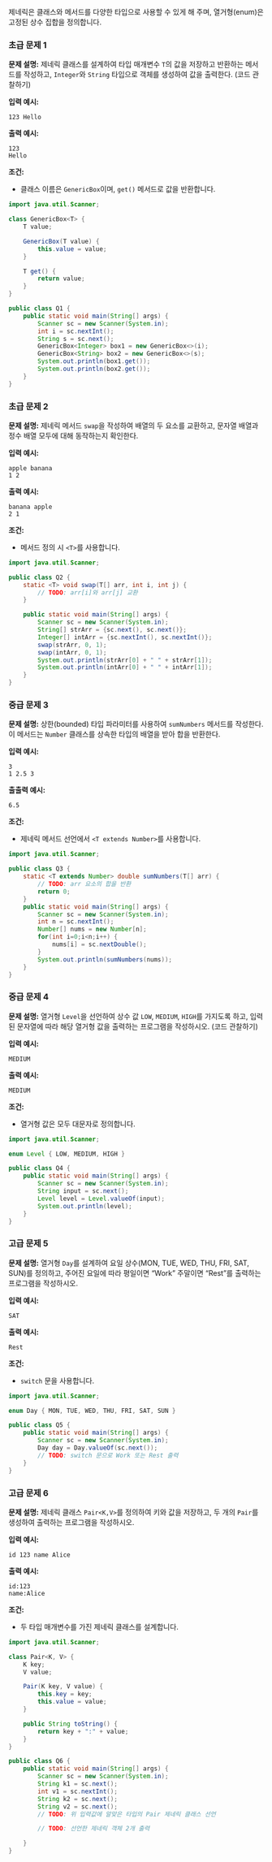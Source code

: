 제네릭은 클래스와 메서드를 다양한 타입으로 사용할 수 있게 해 주며, 열거형(enum)은 고정된 상수 집합을 정의합니다.

### 초급 문제 1

**문제 설명:** 제네릭 클래스를 설계하여 타입 매개변수 `T`의 값을 저장하고 반환하는 메서드를 작성하고, `Integer`와 `String` 타입으로 객체를 생성하여 값을 출력한다. (코드 관찰하기)

**입력 예시:**

```
123 Hello
```

**출력 예시:**

```
123
Hello
```

**조건:**

- 클래스 이름은 `GenericBox`이며, `get()` 메서드로 값을 반환합니다.

```java
import java.util.Scanner;

class GenericBox<T> {
    T value;

    GenericBox(T value) {
        this.value = value;
    }

    T get() {
        return value;
    }
}

public class Q1 {
    public static void main(String[] args) {
        Scanner sc = new Scanner(System.in);
        int i = sc.nextInt();
        String s = sc.next();
        GenericBox<Integer> box1 = new GenericBox<>(i);
        GenericBox<String> box2 = new GenericBox<>(s);
        System.out.println(box1.get());
        System.out.println(box2.get());
    }
}
```

### 초급 문제 2

**문제 설명:** 제네릭 메서드 `swap`을 작성하여 배열의 두 요소를 교환하고, 문자열 배열과 정수 배열 모두에 대해 동작하는지 확인한다.

**입력 예시:**

```
apple banana
1 2
```

**출력 예시:**

```
banana apple
2 1
```

**조건:**

- 메서드 정의 시 `<T>`를 사용합니다.

```java
import java.util.Scanner;

public class Q2 {
    static <T> void swap(T[] arr, int i, int j) {
        // TODO: arr[i]와 arr[j] 교환
    }

    public static void main(String[] args) {
        Scanner sc = new Scanner(System.in);
        String[] strArr = {sc.next(), sc.next()};
        Integer[] intArr = {sc.nextInt(), sc.nextInt()};
        swap(strArr, 0, 1);
        swap(intArr, 0, 1);
        System.out.println(strArr[0] + " " + strArr[1]);
        System.out.println(intArr[0] + " " + intArr[1]);
    }
}
```

### 중급 문제 3

**문제 설명:** 상한(bounded) 타입 파라미터를 사용하여 `sumNumbers` 메서드를 작성한다. 이 메서드는 `Number` 클래스를 상속한 타입의 배열을 받아 합을 반환한다.

**입력 예시:**

```
3
1 2.5 3
```

**출출력 예시:**

```
6.5
```

**조건:**

- 제네릭 메서드 선언에서 `<T extends Number>`를 사용합니다.

```java
import java.util.Scanner;

public class Q3 {
    static <T extends Number> double sumNumbers(T[] arr) {
        // TODO: arr 요소의 합을 반환
        return 0;
    }
    public static void main(String[] args) {
        Scanner sc = new Scanner(System.in);
        int n = sc.nextInt();
        Number[] nums = new Number[n];
        for(int i=0;i<n;i++) {
            nums[i] = sc.nextDouble();
        }
        System.out.println(sumNumbers(nums));
    }
}
```

### 중급 문제 4

**문제 설명:** 열거형 `Level`을 선언하여 상수 값 `LOW`, `MEDIUM`, `HIGH`를 가지도록 하고, 입력된 문자열에 따라 해당 열거형 값을 출력하는 프로그램을 작성하시오. (코드 관찰하기)

**입력 예시:**

```
MEDIUM
```

**출력 예시:**

```
MEDIUM
```

**조건:**

- 열거형 값은 모두 대문자로 정의합니다.

```java
import java.util.Scanner;

enum Level { LOW, MEDIUM, HIGH }

public class Q4 {
    public static void main(String[] args) {
        Scanner sc = new Scanner(System.in);
        String input = sc.next();
        Level level = Level.valueOf(input);
        System.out.println(level);
    }
}
```

### 고급 문제 5

**문제 설명:** 열거형 `Day`를 설계하여 요일 상수(MON, TUE, WED, THU, FRI, SAT, SUN)를 정의하고, 주어진 요일에 따라 평일이면 “Work” 주말이면 “Rest”를 출력하는 프로그램을 작성하시오.

**입력 예시:**

```
SAT
```

**출력 예시:**

```
Rest
```

**조건:**

- `switch` 문을 사용합니다.

```java
import java.util.Scanner;

enum Day { MON, TUE, WED, THU, FRI, SAT, SUN }

public class Q5 {
    public static void main(String[] args) {
        Scanner sc = new Scanner(System.in);
        Day day = Day.valueOf(sc.next());
        // TODO: switch 문으로 Work 또는 Rest 출력
    }
}
```

### 고급 문제 6

**문제 설명:** 제네릭 클래스 `Pair<K,V>`를 정의하여 키와 값을 저장하고, 두 개의 `Pair`를 생성하여 출력하는 프로그램을 작성하시오.

**입력 예시:**

```
id 123 name Alice
```

**출력 예시:**

```
id:123
name:Alice
```

**조건:**

- 두 타입 매개변수를 가진 제네릭 클래스를 설계합니다.

```java
import java.util.Scanner;

class Pair<K, V> {
    K key;
    V value;

    Pair(K key, V value) {
        this.key = key;
        this.value = value;
    }

    public String toString() {
        return key + ":" + value;
    }
}

public class Q6 {
    public static void main(String[] args) {
        Scanner sc = new Scanner(System.in);
        String k1 = sc.next();
        int v1 = sc.nextInt();
        String k2 = sc.next();
        String v2 = sc.next();
        // TODO: 위 입력값에 알맞은 타입의 Pair 제네릭 클래스 선언

        // TODO: 선언한 제네릭 객체 2개 출력

    }
}
```